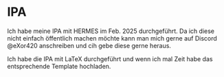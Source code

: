 # IPA

Ich habe meine IPA mit HERMES im Feb. 2025 durchgeführt. Da ich diese nicht einfach öffentlich machen möchte kann man mich gerne auf Discord @eXor420 anschreiben und cih gebe diese gerne heraus. 



Ich habe die IPA mit LaTeX durchgeführt und wenn ich mal Zeit habe das entsprechende Template hochladen.
